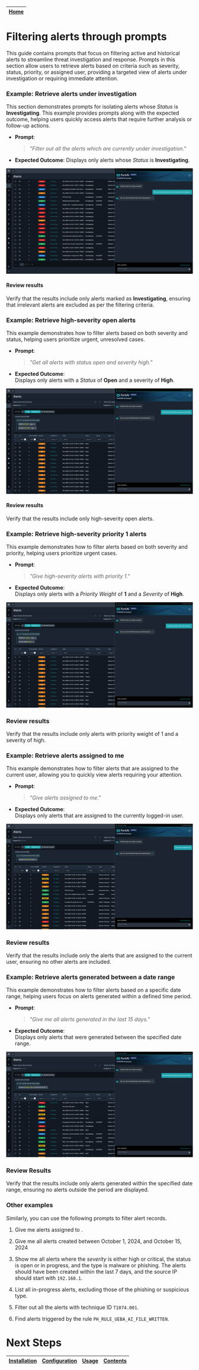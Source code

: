 | [Home](../README.md) |
|----------------------|

# Filtering alerts through prompts

This guide contains prompts that focus on filtering active and historical alerts to streamline threat investigation and response. Prompts in this section allow users to retrieve alerts based on criteria such as severity, status, priority, or assigned user, providing a targeted view of alerts under investigation or requiring immediate attention.

### Example: Retrieve alerts under investigation

This section demonstrates prompts for isolating alerts whose *Status* is **Investigating**. This example provides prompts along with the expected outcome, helping users quickly access alerts that require further analysis or follow-up actions.

* **Prompt**:

    > _"Filter out all the alerts which are currently under investigation."_

* **Expected Outcome**: Displays only alerts whose *Status* is **Investigating**.

![Under investigation alerts filtered](./res/filter-alert-investigating.png)

#### Review results

Verify that the results include only alerts marked as **Investigating**, ensuring that irrelevant alerts are excluded as per the filtering criteria.

### Example: Retrieve high-severity open alerts

This example demonstrates how to filter alerts based on both severity and status, helping users prioritize urgent, unresolved cases.

* **Prompt**:  
   > _"Get all alerts with status open and severity high."_

* **Expected Outcome**:  
   Displays only alerts with a *Status* of **Open** and a severity of **High**.

![Open, high-severity alerts filtered](./res/filter-alert-open-high.png)

#### Review results

Verify that the results include only high-severity open alerts.

### Example: Retrieve high-severity priority 1 alerts

This example demonstrates how to filter alerts based on both severity and priority, helping users prioritize urgent cases.

* **Prompt**:  
   > _"Give high-severity alerts with priority 1."_

* **Expected Outcome**:  
   Displays only alerts with a *Priority Weight* of **1** and a *Severity* of **High**.

![Priority 1, high-severity alerts filtered](./res/filter-alert-priority-1-high.png)

### Review results

Verify that the results include only alerts with priority weight of 1 and a severity of high.

### Example: Retrieve alerts assigned to me

This example demonstrates how to filter alerts that are assigned to the current user, allowing you to quickly view alerts requiring your attention.

* **Prompt**:  
   > _"Give alerts assigned to me."_

* **Expected Outcome**:  
   Displays only alerts that are assigned to the currently logged-in user.

![Alerts assigned to self-user filtered](./res/filter-alert-assigned-self.png)

### Review results

Verify that the results include only the alerts that are assigned to the current user, ensuring no other alerts are included.

### Example: Retrieve alerts generated between a date range

This example demonstrates how to filter alerts based on a specific date range, helping users focus on alerts generated within a defined time period.

* **Prompt**:  
   > _"Give me all alerts generated in the last 15 days."_

* **Expected Outcome**:  
   Displays only alerts that were generated between the specified date range.

![Alerts generated between October 1 and 15, 2024](./res/filter-alert-date-range.png)

### Review Results

Verify that the results include only alerts generated within the specified date range, ensuring no alerts outside the period are displayed.

### Other examples

Similarly, you can use the following prompts to filter alert records.

1. Give me alerts assigned to <user-1>.
 
2. Give me all alerts created between October 1, 2024, and October 15, 2024
 
3. Show me all alerts where the *severity* is either high or critical, the status is open or in progress, and the type is malware or phishing. The alerts should have been created within the last 7 days, and the source IP should start with `192.168.1`.
 
4. List all in-progress alerts, excluding those of the phishing or suspicious type.

5.  Filter out all the alerts with technique ID `T1074.001`.

6. Find alerts triggered by the rule `PH_RULE_UEBA_AI_FILE_WRITTEN`.

# Next Steps

| [Installation](./setup.md#installation) | [Configuration](./setup.md#configuration) | [Usage](./usage.md) | [Contents](./contents.md) |
| --------------------------------------- | ----------------------------------------- | ------------------- | ------------------------- |
